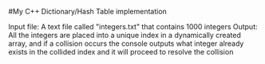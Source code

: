 #My C++ Dictionary/Hash Table implementation

Input file: A text file called "integers.txt" that contains 1000 integers 
Output: All the integers are placed into a unique index in a dynamically created array, and if a collision occurs the console outputs what integer already exists in the collided index and it will proceed to resolve the collision 
